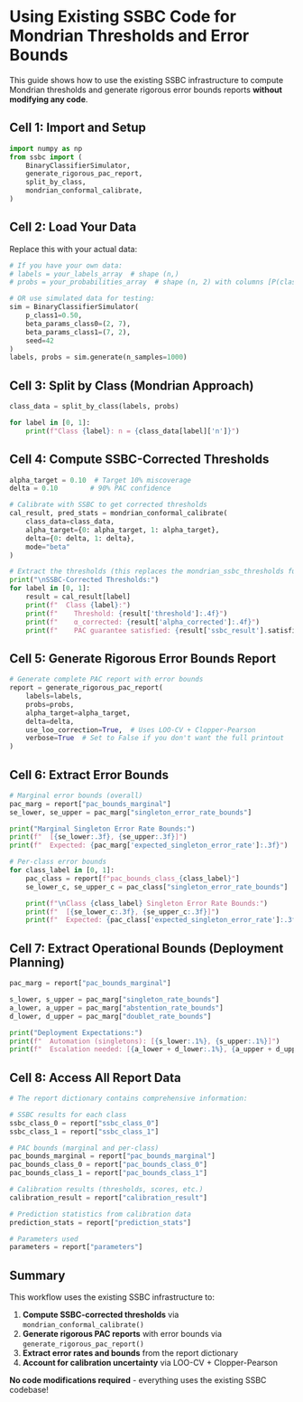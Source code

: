 # Using Existing SSBC Code for Mondrian Thresholds and Error Bounds

This guide shows how to use the existing SSBC infrastructure to compute Mondrian thresholds and generate rigorous error bounds reports **without modifying any code**.

## Cell 1: Import and Setup

```python
import numpy as np
from ssbc import (
    BinaryClassifierSimulator,
    generate_rigorous_pac_report,
    split_by_class,
    mondrian_conformal_calibrate,
)
```

## Cell 2: Load Your Data

Replace this with your actual data:

```python
# If you have your own data:
# labels = your_labels_array  # shape (n,)
# probs = your_probabilities_array  # shape (n, 2) with columns [P(class=0), P(class=1)]

# OR use simulated data for testing:
sim = BinaryClassifierSimulator(
    p_class1=0.50,
    beta_params_class0=(2, 7),
    beta_params_class1=(7, 2),
    seed=42
)
labels, probs = sim.generate(n_samples=1000)
```

## Cell 3: Split by Class (Mondrian Approach)

```python
class_data = split_by_class(labels, probs)

for label in [0, 1]:
    print(f"Class {label}: n = {class_data[label]['n']}")
```

## Cell 4: Compute SSBC-Corrected Thresholds

```python
alpha_target = 0.10  # Target 10% miscoverage
delta = 0.10        # 90% PAC confidence

# Calibrate with SSBC to get corrected thresholds
cal_result, pred_stats = mondrian_conformal_calibrate(
    class_data=class_data,
    alpha_target={0: alpha_target, 1: alpha_target},
    delta={0: delta, 1: delta},
    mode="beta"
)

# Extract the thresholds (this replaces the mondrian_ssbc_thresholds function)
print("\nSSBC-Corrected Thresholds:")
for label in [0, 1]:
    result = cal_result[label]
    print(f"  Class {label}:")
    print(f"    Threshold: {result['threshold']:.4f}")
    print(f"    α_corrected: {result['alpha_corrected']:.4f}")
    print(f"    PAC guarantee satisfied: {result['ssbc_result'].satisfied_mass:.4f}")
```

## Cell 5: Generate Rigorous Error Bounds Report

```python
# Generate complete PAC report with error bounds
report = generate_rigorous_pac_report(
    labels=labels,
    probs=probs,
    alpha_target=alpha_target,
    delta=delta,
    use_loo_correction=True,  # Uses LOO-CV + Clopper-Pearson
    verbose=True  # Set to False if you don't want the full printout
)
```

## Cell 6: Extract Error Bounds

```python
# Marginal error bounds (overall)
pac_marg = report["pac_bounds_marginal"]
se_lower, se_upper = pac_marg["singleton_error_rate_bounds"]

print("Marginal Singleton Error Rate Bounds:")
print(f"  [{se_lower:.3f}, {se_upper:.3f}]")
print(f"  Expected: {pac_marg['expected_singleton_error_rate']:.3f}")

# Per-class error bounds
for class_label in [0, 1]:
    pac_class = report[f"pac_bounds_class_{class_label}"]
    se_lower_c, se_upper_c = pac_class["singleton_error_rate_bounds"]

    print(f"\nClass {class_label} Singleton Error Rate Bounds:")
    print(f"  [{se_lower_c:.3f}, {se_upper_c:.3f}]")
    print(f"  Expected: {pac_class['expected_singleton_error_rate']:.3f}")
```

## Cell 7: Extract Operational Bounds (Deployment Planning)

```python
pac_marg = report["pac_bounds_marginal"]

s_lower, s_upper = pac_marg["singleton_rate_bounds"]
a_lower, a_upper = pac_marg["abstention_rate_bounds"]
d_lower, d_upper = pac_marg["doublet_rate_bounds"]

print("Deployment Expectations:")
print(f"  Automation (singletons): [{s_lower:.1%}, {s_upper:.1%}]")
print(f"  Escalation needed: [{a_lower + d_lower:.1%}, {a_upper + d_upper:.1%}]")
```

## Cell 8: Access All Report Data

```python
# The report dictionary contains comprehensive information:

# SSBC results for each class
ssbc_class_0 = report["ssbc_class_0"]
ssbc_class_1 = report["ssbc_class_1"]

# PAC bounds (marginal and per-class)
pac_bounds_marginal = report["pac_bounds_marginal"]
pac_bounds_class_0 = report["pac_bounds_class_0"]
pac_bounds_class_1 = report["pac_bounds_class_1"]

# Calibration results (thresholds, scores, etc.)
calibration_result = report["calibration_result"]

# Prediction statistics from calibration data
prediction_stats = report["prediction_stats"]

# Parameters used
parameters = report["parameters"]
```

## Summary

This workflow uses the existing SSBC infrastructure to:
1. **Compute SSBC-corrected thresholds** via `mondrian_conformal_calibrate()`
2. **Generate rigorous PAC reports** with error bounds via `generate_rigorous_pac_report()`
3. **Extract error rates and bounds** from the report dictionary
4. **Account for calibration uncertainty** via LOO-CV + Clopper-Pearson

**No code modifications required** - everything uses the existing SSBC codebase!
